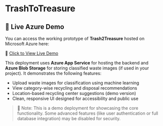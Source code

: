 # TrashToTreasure

## 🚀 Live Azure Demo

You can access the working prototype of **Trash2Treasure** hosted on Microsoft Azure here:

🔗 [Click to View Live Demo](https://portal.azure.com/#@sit.ac.in/resource/subscriptions/085082f3-2f09-44d4-88b2-17b3e0ad2639/resourceGroups/newsapi/providers/Microsoft.CognitiveServices/accounts/NEWsnestapi/cskeys)

This deployment uses **Azure App Service** for hosting the backend and **Azure Blob Storage** for storing classified waste images (if used in your project). It demonstrates the following features:

- Upload waste images for classification using machine learning
- View category-wise recycling and disposal recommendations
- Location-based recycling center suggestions (demo version)
- Clean, responsive UI designed for accessibility and public use

> 📝 Note: This is a demo deployment for showcasing the core functionality. Some advanced features (like user authentication or full database integration) may be disabled for security.



